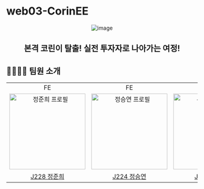 # web03-CorinEE
<div align="center">
  
![image](https://github.com/user-attachments/assets/c52669f2-6551-4348-b3f3-184ce23a4f47)
## 본격 코린이 탈출! 실전 투자자로 나아가는 여정!

</div>

## 👨‍👩‍👧‍👧 팀원 소개

<table>
<tr>
<td align="center"> FE </td>
<td align="center"> FE </td>
<td align="center"> BE </td>
<td align="center"> BE </td>
</tr>
  <tr>
    <td align="center">
      <a href="https://github.com/junhee1203" target="_blank">
        <img src="https://avatars.githubusercontent.com/u/147376710?v=4" alt="정준희 프로필"  width="200" height="200" />
      </a>
    </td>
    <td align="center">
      <a href="https://github.com/qwer0114" target="_blank">
        <img src="https://avatars.githubusercontent.com/u/112809788?v=4" alt="정승연 프로필"  width="200" height="200" />
      </a>
    </td>
    <td align="center">
      <a href="https://github.com/SeongHyeon0409" target="_blank">
        <img src="https://avatars.githubusercontent.com/u/31495131?v=4" alt="유성현 프로필"  width="200" height="200" />
      </a>
    </td>
    <td align="center">
      <a href="https://github.com/SeungGwan123" target="_blank">
        <img src="https://avatars.githubusercontent.com/u/123438749?v=4" alt="이승관 프로필"  width="200" height="200" />
      </a>
    </td>
    
  </tr>
  <tr>
    <td align="center">
      <a href="https://github.com/junhee1203" target="_blank">
        J228 정준희
      </a>
    </td>
     <td align="center">
      <a href="https://github.com/qwer0114" target="_blank">
       J224 정승연
      </a>
    </td> 
     <td align="center">
      <a href="https://github.com/SeongHyeon0409" target="_blank">
       J163 유성현
      </a>
       <td align="center">
      <a href="https://github.com/SeungGwan123" target="_blank">
        J186 이승관
      </a>
    </td>
  </tr>
</table>

